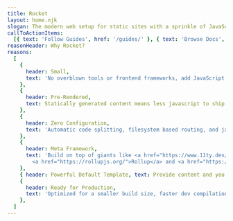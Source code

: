 ```yaml
---
title: Rocket
layout: home.njk
slogan: The modern web setup for static sites with a sprinkle of JavaScript.
callToActionItems:
  [{ text: 'Follow Guides', href: '/guides/' }, { text: 'Browse Docs', href: '/docs/' }]
reasonHeader: Why Rocket?
reasons:
  [
    {
      header: Small,
      text: 'No overblown tools or frontend frameworks, add JavaScript and/or Web Components only on pages where needed.',
    },
    {
      header: Pre-Rendered,
      text: Statically generated content means less javascript to ship and process.,
    },
    {
      header: Zero Configuration,
      text: 'Automatic code splitting, filesystem based routing, and javascript in markdown.',
    },
    {
      header: Meta Framework,
      text: 'Build on top of giants like <a href="https://www.11ty.dev/">eleventy</a>,
        <a href="https://rollupjs.org/">Rollup</a> and <a href="https://www.modern-web.dev/">Modern Web</a>.',
    },
    { header: Powerful Default Template, text: Provide content and you are ready to go. },
    {
      header: Ready for Production,
      text: 'Optimized for a smaller build size, faster dev compilation and dozens of other improvements.',
    },
  ]
---
```

